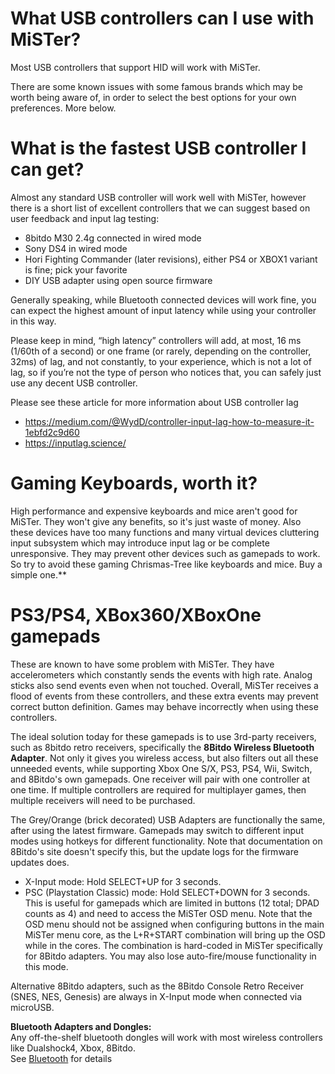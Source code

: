 # What USB controllers can I use with MiSTer?

Most USB controllers that support HID will work with MiSTer.

There are some known issues with some famous brands which may be worth being aware of, in order to select the best options for your own preferences. More below.

# What is the fastest USB controller I can get?

Almost any standard USB controller will work well with MiSTer, however there is a short list of excellent controllers that we can suggest based on user feedback and input lag testing:

* 8bitdo M30 2.4g connected in wired mode
* Sony DS4 in wired mode
* Hori Fighting Commander (later revisions), either PS4 or XBOX1 variant is fine; pick your favorite
* DIY USB adapter using open source firmware

Generally speaking, while Bluetooth connected devices will work fine, you can expect the highest amount of input latency while using your controller in this way.

Please keep in mind, “high latency” controllers will add, at most, 16 ms (1/60th of a second) or one frame (or rarely, depending on the controller, 32ms) of lag, and not constantly, to your experience, which is not a lot of lag, so if you’re not the type of person who notices that, you can safely just use any decent USB controller.

Please see these article for more information about USB controller lag
* https://medium.com/@WydD/controller-input-lag-how-to-measure-it-1ebfd2c9d60
* https://inputlag.science/


# Gaming Keyboards, worth it?
High performance and expensive keyboards and mice aren't good for MiSTer. They won't give any benefits, so it's just waste of money. Also these devices have too many functions and many virtual devices cluttering input subsystem which may introduce input lag or be complete unresponsive. They may prevent other devices such as gamepads to work. So try to avoid these gaming Chrismas-Tree like keyboards and mice. Buy a simple one.**

# PS3/PS4, XBox360/XBoxOne gamepads 
These are known to have some problem with MiSTer. They have accelerometers which constantly sends the events with high rate. Analog sticks also send events even when not touched. Overall, MiSTer receives a flood of events from these controllers, and these extra events may prevent correct button definition. Games may behave incorrectly when using these controllers. 

The ideal solution today for these gamepads is to use 3rd-party receivers, such as 8bitdo retro receivers, specifically the **8Bitdo Wireless Bluetooth Adapter**. Not only it gives you wireless access, but also filters out all these unneeded events, while supporting Xbox One S/X, PS3, PS4, Wii, Switch, and 8Bitdo's own gamepads. One receiver will pair with one controller at one time. If multiple controllers are required for multiplayer games, then multiple receivers will need to be purchased.

The Grey/Orange (brick decorated) USB Adapters are functionally the same, after using the latest firmware. Gamepads may switch to different input modes using hotkeys for different functionality. Note that documentation on 8Bitdo's site doesn't specify this, but the update logs for the firmware updates does.

- X-Input mode: Hold SELECT+UP for 3 seconds.
- PSC (Playstation Classic) mode: Hold SELECT+DOWN for 3 seconds. This is useful for gamepads which are limited in buttons (12 total; DPAD counts as 4) and need to access the MiSTer OSD menu. Note that the OSD menu should not be assigned when configuring buttons in the main MiSTer menu core, as the L+R+START combination will bring up the OSD while in the cores. The combination is hard-coded in MiSTer specifically for 8Bitdo adapters. You may also lose auto-fire/mouse functionality in this mode.

Alternative 8Bitdo adapters, such as the 8Bitdo Console Retro Receiver (SNES, NES, Genesis) are always in X-Input mode when connected via microUSB.

**Bluetooth Adapters and Dongles:**  
Any off-the-shelf bluetooth dongles will work with most wireless controllers like Dualshock4, Xbox, 8Bitdo.  
See [Bluetooth](Bluetooth) for details